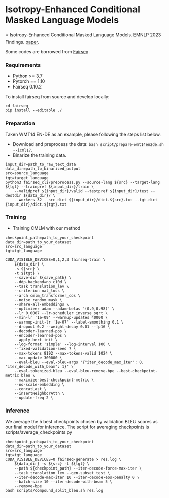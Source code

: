# Isotropy-Enhanced Conditional Masked Language Models

⭐ Isotropy-Enhanced Conditional Masked Language Models. EMNLP 2023 Findings. [paper]([https://github.com/pytorch/fairseq](https://aclanthology.org/2023.findings-emnlp.555.pdf)).

Some codes are borrowed from [Fairseq](https://github.com/pytorch/fairseq).

### Requirements

* Python >= 3.7
* Pytorch == 1.10
* Fairseq 0.10.2

To install fairseq from source and develop locally:

```shell
cd fairseq
pip install --editable ./
```



### Preparation
Taken WMT14 EN-DE as an example, please following the steps list below.

- Download and preprocess the data: `bash script/prepare-wmt14en2de.sh --icml17`.
- Binarize the training data.

```
input_dir=path_to_raw_text_data
data_dir=path_to_binarized_output
src=source_language
tgt=target_language
python3 fairseq_cli/preprocess.py --source-lang ${src} --target-lang ${tgt} --trainpref ${input_dir}/train \
    --validpref ${input_dir}/valid --testpref ${input_dir}/test --destdir ${data_dir}/ \
    --workers 32 --src-dict ${input_dir}/dict.${src}.txt --tgt-dict {input_dir}/dict.${tgt}.txt
```



### Training

* Training CMLM with our method
```shell
checkpoint_path=path_to_your_checkpoint
data_dir=path_to_your_dataset
src=src_language
tgt=tgt_language

CUDA_VISIBLE_DEVICES=0,1,2,3 fairseq-train \
    ${data_dir} \
    -s ${src} \
    -t ${tgt} \
    --save-dir ${save_path} \
    --ddp-backend=no_c10d \
    --task translation_lev \
    --criterion nat_loss \
    --arch cmlm_transformer_cos \
    --noise random_mask \
    --share-all-embeddings \
    --optimizer adam --adam-betas '(0.9,0.98)' \
    --lr 0.0007 --lr-scheduler inverse_sqrt \
    --min-lr '1e-09' --warmup-updates 40000 \
    --warmup-init-lr '1e-07' --label-smoothing 0.1 \
    --dropout 0.2 --weight-decay 0.01 --fp16 \
    --decoder-learned-pos \
    --encoder-learned-pos \
    --apply-bert-init \
    --log-format 'simple' --log-interval 100 \
    --fixed-validation-seed 7 \
    --max-tokens 8192 --max-tokens-valid 1024 \
    --max-update 300000 \
    --eval-bleu --eval-bleu-args '{"iter_decode_max_iter": 0, "iter_decode_with_beam": 1}' \
    --eval-tokenized-bleu --eval-bleu-remove-bpe --best-checkpoint-metric bleu \
    --maximize-best-checkpoint-metric \
    --no-scale-embedding \
    --concatLast \
    --insertNeighborAttn \
    --update-freq 2 \
```



### Inference

We average the 5 best checkpoints chosen by validation BLEU scores as our final model for inference. The script for averaging checkpoints is scripts/average_checkpoints.py

```shell
checkpoint_path=path_to_your_checkpoint
data_dir=path_to_your_dataset
src=src_language
tgt=tgt_language
CUDA_VISIBLE_DEVICES=0 fairseq-generate > res.log \
    ${data_dir} -s ${src} -t ${tgt} \
    --path ${checkpoint_path} --iter-decode-force-max-iter \
    --task translation_lev --gen-subset test \
    --iter-decode-max-iter 10 --iter-decode-eos-penalty 0 \
    --batch-size 10 --iter-decode-with-beam 5 \
    --remove-bpe
bash scripts/compound_split_bleu.sh res.log
```

